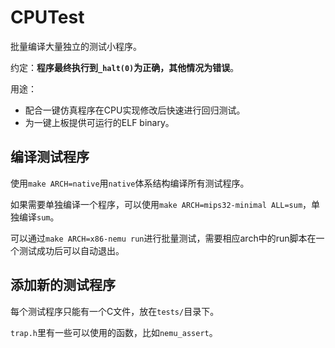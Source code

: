 # CPUTest

批量编译大量独立的测试小程序。

约定：**程序最终执行到`_halt(0)`为正确，其他情况为错误**。

用途：

* 配合一键仿真程序在CPU实现修改后快速进行回归测试。
* 为一键上板提供可运行的ELF binary。

## 编译测试程序

使用`make ARCH=native`用`native`体系结构编译所有测试程序。

如果需要单独编译一个程序，可以使用`make ARCH=mips32-minimal ALL=sum`，单独编译`sum`。

可以通过`make ARCH=x86-nemu run`进行批量测试，需要相应arch中的run脚本在一个测试成功后可以自动退出。

## 添加新的测试程序

每个测试程序只能有一个C文件，放在`tests/`目录下。

`trap.h`里有一些可以使用的函数，比如`nemu_assert`。



